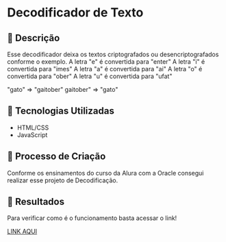 # Decodificador de Texto

## 📒 Descrição
Esse decodificador deixa os textos criptografados ou desencriptografados conforme o exemplo.
A letra "e" é convertida para "enter"
A letra "i" é convertida para "imes" 
A letra "a" é convertida para "ai" 
A letra "o" é convertida para "ober" 
A letra "u" é convertida para "ufat" 

"gato" => "gaitober"
gaitober" => "gato"

## 🤖 Tecnologias Utilizadas
- HTML/CSS
- JavaScript

## 🧐 Processo de Criação
Conforme os ensinamentos do curso da Alura com a Oracle consegui realizar esse projeto de Decodificação.

## 🚀 Resultados
Para verificar como é o funcionamento basta acessar o link!

[LINK AQUI](https://decodificador-de-texto-snowy-chi.vercel.app)

